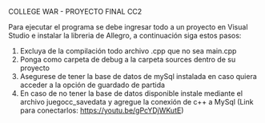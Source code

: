 COLLEGE WAR - PROYECTO FINAL CC2

Para ejecutar el programa se debe ingresar todo a un proyecto en Visual Studio e instalar la libreria de Allegro, a continuación siga estos pasos:
1. Excluya de la compilación todo archivo .cpp que no sea main.cpp
2. Ponga como carpeta de debug a la carpeta sources dentro de su proyecto
3. Asegurese de tener la base de datos de mySql instalada en caso quiera acceder a la opción de guardado de partida
4. En caso de no tener la base de datos disponible instale mediante el archivo juegocc_savedata y agregue la conexión de c++ a MySql (Link para conectarlos: https://youtu.be/gPcYDjWKutE)
